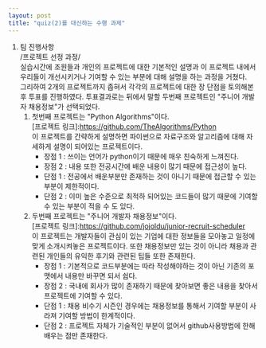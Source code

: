 ```yaml
---
layout: post
title: "quiz(2)를 대신하는 수행 과제"
---
```

1. 팀 진행사항   
  /프로젝트 선정 과정/   
  실습시간에 조원들과 개인의 프로젝트에 대한 기본적인 설명과 이 프로젝트 내에서 우리들이 개선시키거나 기여할 수 있는 부분에 대해 설명을 하는 과정을 거쳤다.   
  그리하여 2개의 프로젝트까지 좁혀서 각각의 프로젝트에 대한 장 단점을 토의해본 후 투표를 진행하였다. 투표결과로는 뒤에서 말할 두번째 프로젝트인 "주니어 개발자 채용정보"가 선택되었다.   
    1. 첫번째 프로젝트는 "Python Algorithms"이다.   
  [프로젝트 링크]:<https://github.com/TheAlgorithms/Python>   
  이 프로젝트를 간략하게 설명하면 파이썬으로 자료구조와 알고리즘에 대해 자세하게 설명이 되어있는 프로젝트이다.    
        - 장점 1 : 쓰이는 언어가 python이기 때문에 매우 친숙하게 느껴진다.   
        - 장점 2 : 내용 또한 전공시간에 배운 내용이 많기 때문에 접근성이 높다.   
        - 단점 1 : 전공에서 배운부분만 존재하는 것이 아니기 때문에 접근할 수 있는 부분이 제한적이다.   
        - 단점 2 : 이미 높은 수준으로 최적하 되어있는 코드들이 많기 때문에 기여할 수 있는 부분이 적을 수 도 있다.     
    2. 두번째 프로젝트는 "주니어 개발자 채용정보"이다.   
  [프로젝트 링크]:<https://github.com/jojoldu/junior-recruit-scheduler>   
  이 프로젝트는 개발자들이 관심이 있는 기업에 대한 정보들을 모아놓고 일정에 맞게 소개시켜놓은 프로젝트이다. 또한 채용정보만 있는 것이 아니라 채용과 관련된 개인들의 유익한 후기와 관련된 팁들 또한 존재한다.  
        - 장점 1 : 기본적으로 코드부분에는 따라 작성해야하는 것이 아닌 기존의 포맷에서 내용만 바꾸면 되서 쉽다.   
        - 장점 2 : 국내에 회사가 많이 존재하기 때문에 찾아보면 좋은 내용을 찾아서 프로젝트에 기여할 수 있다.   
        - 단점 1 : 채용 비수기 시즌인 경우에는 채용정보를 통해서 기여할 부분이 사라져 기여할 방법이 한계적이다.   
        - 단점 2 : 프로젝트 자체가 기술적인 부분이 없어서 github사용방법에 한해 배우는 점만 존재한다.   
  
  
  
  
